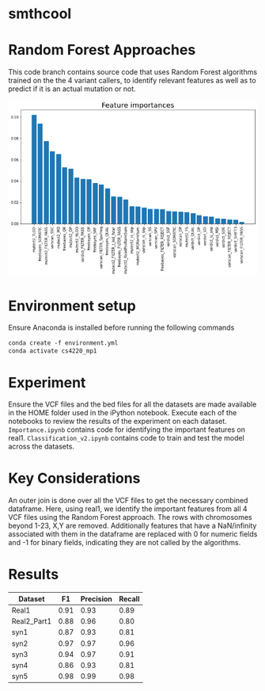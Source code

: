 # smthcool

Random Forest Approaches
================================
This code branch contains source code that uses Random Forest algorithms trained on the the 4 variant callers, to identify relevant features as well as to predict if it is an actual mutation or not.

![plot](./Feature_importance.png)

Environment setup
======================
Ensure Anaconda is installed before running the following commands
```
conda create -f environment.yml
conda activate cs4220_mp1
```

Experiment
===============
Ensure the VCF files and the bed files for all the datasets are made available in the HOME folder used in the iPython notebook.
Execute each of the notebooks to review the results of the experiment on each dataset. `Importance.ipynb` contains code for identifying the important features on real1. `Classification_v2.ipynb` contains code to train and test the model across the datasets.

Key Considerations
=======================
An outer join is done over all the VCF files to get the necessary combined dataframe. Here, using real1, we identify the important features from all 4 VCF files using the Random Forest approach. The rows with chromosomes beyond 1-23, X,Y are removed. Additionally features that have a NaN/infinity associated with them in the dataframe are replaced with 0 for numeric fields and -1 for binary fields, indicating they are not called by the algorithms.

Results
============

|Dataset|F1 |Precision|Recall|
|-------|---|---------|------|
|Real1|0.91|0.93|0.89|
|Real2_Part1|0.88|0.96|0.80|
|syn1|0.87|0.93|0.81|
|syn2|0.97|0.97|0.96|
|syn3|0.94|0.97|0.91|
|syn4|0.86|0.93|0.81|
|syn5|0.98|0.99|0.98|
